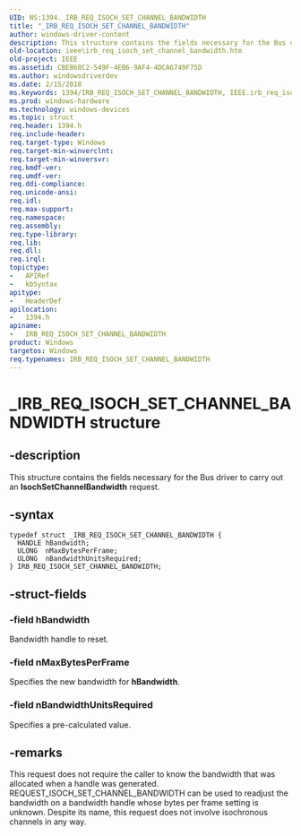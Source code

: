 ```yaml
---
UID: NS:1394._IRB_REQ_ISOCH_SET_CHANNEL_BANDWIDTH
title: "_IRB_REQ_ISOCH_SET_CHANNEL_BANDWIDTH"
author: windows-driver-content
description: This structure contains the fields necessary for the Bus driver to carry out an IsochSetChannelBandwidth request.
old-location: ieee\irb_req_isoch_set_channel_bandwidth.htm
old-project: IEEE
ms.assetid: CBEB68C2-549F-4EB6-9AF4-4DCA6749F75D
ms.author: windowsdriverdev
ms.date: 2/15/2018
ms.keywords: 1394/IRB_REQ_ISOCH_SET_CHANNEL_BANDWIDTH, IEEE.irb_req_isoch_set_channel_bandwidth, IRB_REQ_ISOCH_SET_CHANNEL_BANDWIDTH, IRB_REQ_ISOCH_SET_CHANNEL_BANDWIDTH structure [Buses], _IRB_REQ_ISOCH_SET_CHANNEL_BANDWIDTH
ms.prod: windows-hardware
ms.technology: windows-devices
ms.topic: struct
req.header: 1394.h
req.include-header: 
req.target-type: Windows
req.target-min-winverclnt: 
req.target-min-winversvr: 
req.kmdf-ver: 
req.umdf-ver: 
req.ddi-compliance: 
req.unicode-ansi: 
req.idl: 
req.max-support: 
req.namespace: 
req.assembly: 
req.type-library: 
req.lib: 
req.dll: 
req.irql: 
topictype:
-	APIRef
-	kbSyntax
apitype:
-	HeaderDef
apilocation:
-	1394.h
apiname:
-	IRB_REQ_ISOCH_SET_CHANNEL_BANDWIDTH
product: Windows
targetos: Windows
req.typenames: IRB_REQ_ISOCH_SET_CHANNEL_BANDWIDTH
---
```


# _IRB_REQ_ISOCH_SET_CHANNEL_BANDWIDTH structure


## -description


This structure contains the fields necessary for the Bus driver to carry out an <b>IsochSetChannelBandwidth</b> request.


## -syntax


````
typedef struct _IRB_REQ_ISOCH_SET_CHANNEL_BANDWIDTH {
  HANDLE hBandwidth;
  ULONG  nMaxBytesPerFrame;
  ULONG  nBandwidthUnitsRequired;
} IRB_REQ_ISOCH_SET_CHANNEL_BANDWIDTH;
````


## -struct-fields




### -field hBandwidth

Bandwidth handle to reset.


### -field nMaxBytesPerFrame

Specifies the new bandwidth for <b>hBandwidth</b>.


### -field nBandwidthUnitsRequired

Specifies a pre-calculated value.


## -remarks



This request does not require the caller to know the bandwidth that was allocated when a handle was generated. REQUEST_ISOCH_SET_CHANNEL_BANDWIDTH can be used to readjust the bandwidth on a bandwidth handle whose bytes per frame setting is unknown. Despite its name, this request does not involve isochronous channels in any way.



